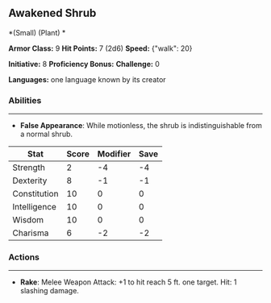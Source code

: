## Awakened Shrub
*(Small) (Plant) *

**Armor Class:** 9
**Hit Points:** 7 (2d6)
**Speed:** {"walk": 20}

**Initiative:** 8
**Proficiency Bonus:**
**Challenge:** 0

**Languages:** one language known by its creator

### Abilities
 --- 
- **False Appearance**: While motionless, the shrub is indistinguishable from a normal shrub.



| Stat | Score | Modifier | Save |
| ---- | ---- | ---- | ---- |
| Strength | 2 | -4 | -4 |
| Dexterity | 8 | -1 | -1 |
| Constitution | 10 | 0 | 0 |
| Intelligence | 10 | 0 | 0 |
| Wisdom | 10 | 0 | 0 |
| Charisma | 6 | -2 | -2 |

### Actions
 --- 
- **Rake**: Melee Weapon Attack: +1 to hit  reach 5 ft.  one target. Hit: 1 slashing damage.

